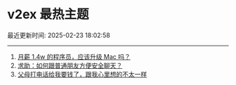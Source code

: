 # v2ex 最热主题

最近更新时间: 2025-02-23 18:02:58

--- 
1. [月薪 1.4w 的程序员，应该升级 Mac 吗？](https://www.v2ex.com/t/1113570) 
2. [求助：如何跟普通朋友方便安全聊天？](https://www.v2ex.com/t/1113581) 
3. [父母打电话给我要钱了，跟我心里想的不太一样](https://www.v2ex.com/t/1113589) 
